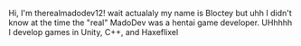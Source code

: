 Hi, I'm therealmadodev12!
wait
actualaly my name is Bloctey but uhh 
I didn't know at the time the "real" MadoDev was a hentai game developer.
UHhhhh
I develop games in Unity, C++, and Haxeflixel
